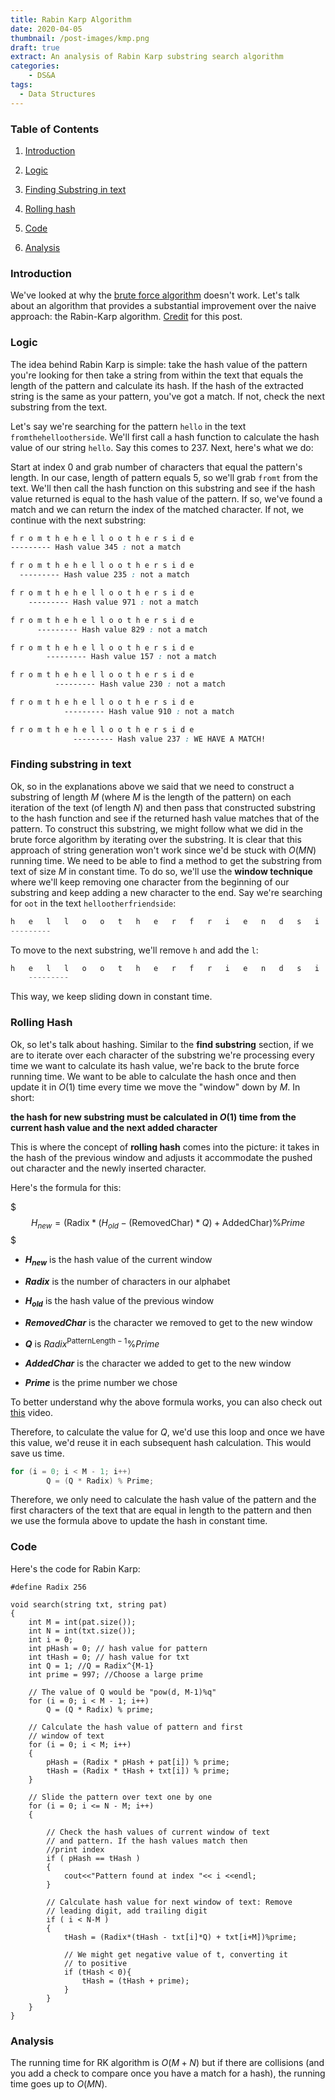 ```yaml
---
title: Rabin Karp Algorithm
date: 2020-04-05
thumbnail: /post-images/kmp.png
draft: true
extract: An analysis of Rabin Karp substring search algorithm
categories: 
    - DS&A
tags:
  - Data Structures
---
```


### Table of Contents

1. [Introduction](#introduction)

2. [Logic](#logic)

3. [Finding Substring in text](#finding-substring-in-text)

4. [Rolling hash](#rolling-hash)

5. [Code](#code)

6. [Analysis](#analysis)



### Introduction

We've looked at why the [brute force algorithm](/substring-search) doesn't work. Let's talk about an algorithm that provides a substantial improvement over the naive approach: the Rabin-Karp algorithm. [Credit](https://www.geeksforgeeks.org/rabin-karp-algorithm-for-pattern-searching/) for this post. 

### Logic

The idea behind Rabin Karp is simple: take the hash value of the pattern you're looking for then take a string from within the text that equals the length of the pattern and calculate its hash. If the hash of the extracted string is the same as your pattern, you've got a match. If not, check the next substring from the text.
 
 Let's say we're searching for the pattern `hello` in the text `fromthehellootherside`. We'll first call a hash function to calculate the hash value of our string `hello`. Say this comes to 237. Next, here's what we do:

Start at index 0 and grab number of characters that equal the pattern's length. In our case, length of pattern equals 5, so we'll grab `fromt` from the text. We'll then call the hash function on this substring and see if the hash value returned is equal to the hash value of the pattern. If so, we've found a match and we can return the index of the matched character. If not, we continue with the next substring:
 
```css
f r o m t h e h e l l o o t h e r s i d e 
--------- Hash value 345 : not a match

f r o m t h e h e l l o o t h e r s i d e 
  --------- Hash value 235 : not a match

f r o m t h e h e l l o o t h e r s i d e 
    --------- Hash value 971 : not a match

f r o m t h e h e l l o o t h e r s i d e 
      --------- Hash value 829 : not a match

f r o m t h e h e l l o o t h e r s i d e 
        --------- Hash value 157 : not a match

f r o m t h e h e l l o o t h e r s i d e 
          --------- Hash value 230 : not a match

f r o m t h e h e l l o o t h e r s i d e 
            --------- Hash value 910 : not a match

f r o m t h e h e l l o o t h e r s i d e 
              --------- Hash value 237 : WE HAVE A MATCH!

``` 

### Finding substring in text

Ok, so in the explanations above we said that we need to construct a substring of length $M$ (where $M$ is the length of the pattern) on each iteration of the text (of length $N$) and then pass that constructed substring to the hash function and see if the returned hash value matches that of the pattern. To construct this substring, we might follow what we did in the brute force algorithm by iterating over the substring. It is clear that this approach of string generation won't work since we'd be stuck with $O(MN)$ running time. We need to be able to find a method to get the substring from text of size $M$ in constant time. To do so, we'll use the **window technique** where we'll keep removing one character from the beginning of our substring and keep adding a new character to the end. Say we're searching for `oot` in the text `hellootherfriendside`:

```cpp
h   e   l   l   o   o   t   h   e   r   f   r   i   e   n   d   s   i   d   e   
---------
```

To move to the next substring, we'll remove `h` and add the `l`:

```cpp
h   e   l   l   o   o   t   h   e   r   f   r   i   e   n   d   s   i   d   e   
    ---------
```

This way, we keep sliding down in constant time.

### Rolling Hash

Ok, so let's talk about hashing. Similar to the **find substring** section, if we are to iterate over each character of the substring we're processing every time we want to calculate its hash value, we're back to the brute force running time. We want to be able to calculate the hash once and then update it in $O(1)$ time every time we move the "window" down by $M$. In short:

**the hash for new substring must be calculated in $O(1)$ time from the current hash value and the next added character** 

This is where the concept of **rolling hash** comes into the picture: it takes in the hash of the previous window and adjusts it accommodate the pushed out character and the newly inserted character.

Here's the formula for this:

$$$
H_{new} = (\textrm{Radix} * (H_{old} - (\textrm{RemovedChar}) * Q) + \textrm{AddedChar}) \% Prime
$$$

- **$H_{new}$** is the hash value of the current window

- **$Radix$** is the number of characters in our alphabet

- **$H_{old}$** is the hash value of the previous window

- **$RemovedChar$** is the character we removed to get to the new window

- **$Q$** is $Radix^{\textrm{PatternLength} - 1}\% Prime$

- **$AddedChar$** is the character we added to get to the new window

- **$Prime$** is the prime number we chose

To better understand why the above formula works, you can also check out [this](https://www.youtube.com/watch?v=BfUejqd07yo) video.

Therefore, to calculate the value for $Q$, we'd use this loop and once we have this value, we'd reuse it in each subsequent hash calculation. This would save us time.

```cpp
for (i = 0; i < M - 1; i++) 
		Q = (Q * Radix) % Prime; 
```

Therefore, we only need to calculate the hash value of the pattern and the first characters of the text that are equal in length to the pattern and then we use the formula above to update the hash in constant time. 

### Code

Here's the code for Rabin Karp:

```cpp{numberLines: true}
#define Radix 256

void search(string txt, string pat)
{
    int M = int(pat.size());
    int N = int(txt.size());
    int i = 0;
    int pHash = 0; // hash value for pattern
    int tHash = 0; // hash value for txt
    int Q = 1; //Q = Radix^{M-1}
    int prime = 997; //Choose a large prime

    // The value of Q would be "pow(d, M-1)%q"
    for (i = 0; i < M - 1; i++)
        Q = (Q * Radix) % prime;

    // Calculate the hash value of pattern and first
    // window of text
    for (i = 0; i < M; i++)
    {
        pHash = (Radix * pHash + pat[i]) % prime;
        tHash = (Radix * tHash + txt[i]) % prime;
    }

    // Slide the pattern over text one by one
    for (i = 0; i <= N - M; i++)
    {

        // Check the hash values of current window of text
        // and pattern. If the hash values match then
        //print index
        if ( pHash == tHash )
        {
            cout<<"Pattern found at index "<< i <<endl;
        }

        // Calculate hash value for next window of text: Remove
        // leading digit, add trailing digit
        if ( i < N-M )
        {
            tHash = (Radix*(tHash - txt[i]*Q) + txt[i+M])%prime;

            // We might get negative value of t, converting it
            // to positive
            if (tHash < 0){
                tHash = (tHash + prime);
            }
        }
    }
}
```

### Analysis

The running time for RK algorithm is $O(M + N)$ but if there are collisions (and you add a check to compare once you have a match for a hash), the running time goes up to $O(MN)$.
